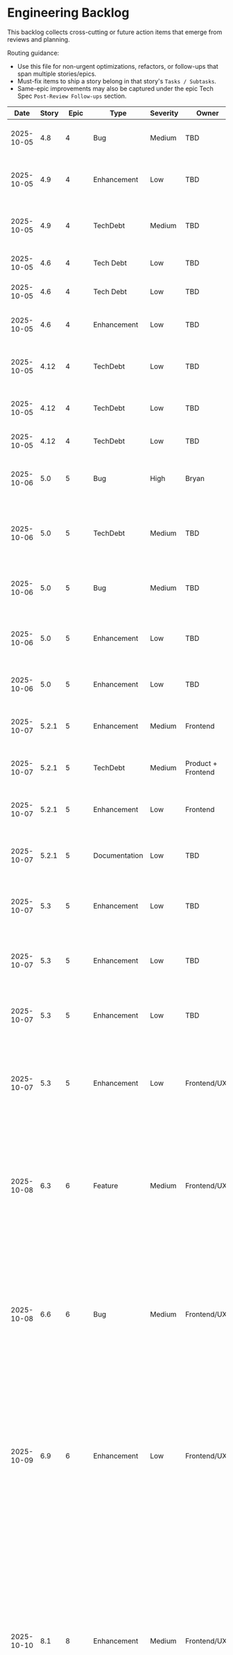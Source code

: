 # Engineering Backlog

This backlog collects cross-cutting or future action items that emerge from reviews and planning.

Routing guidance:

- Use this file for non-urgent optimizations, refactors, or follow-ups that span multiple stories/epics.
- Must-fix items to ship a story belong in that story's `Tasks / Subtasks`.
- Same-epic improvements may also be captured under the epic Tech Spec `Post-Review Follow-ups` section.

| Date | Story | Epic | Type | Severity | Owner | Status | Notes |
| ---- | ----- | ---- | ---- | -------- | ----- | ------ | ----- |
| 2025-10-05 | 4.8 | 4 | Bug | Medium | TBD | Open | getAgentById() calls discoverBundles() on every invocation causing redundant bundle scans during chat. Implement caching mechanism. File: lib/agents/loader.ts:146 |
| 2025-10-05 | 4.9 | 4 | Enhancement | Low | TBD | Open | Command descriptions show workflow file paths (e.g., "loads: workflows/intake-itsm/workflow.yaml") - exposes internal details. Remove or make configurable. File: lib/agents/systemPromptBuilder.ts:100-111 |
| 2025-10-05 | 4.9 | 4 | TechDebt | Medium | TBD | Open | Verify workflow file writing operations work correctly and follow BMAD patterns. Test template-based workflows, path resolution. File: lib/tools/fileOperations.ts (executeSaveOutput) |
| 2025-10-05 | 4.6 | 4 | Tech Debt | Low | TBD | Open | Add JSDoc documentation for bundle metadata flow - types/api.ts, AgentSelector.tsx, ChatPanel.tsx |
| 2025-10-05 | 4.6 | 4 | Tech Debt | Low | TBD | Open | Review InitializeRequest bundle params usage - app/api/agent/initialize/route.ts:15-19. Document or implement in Story 4.7 |
| 2025-10-05 | 4.6 | 4 | Enhancement | Low | TBD | Open | Enhance empty state message with developer guidance - AgentSelector.tsx:145-148. Link to BUNDLE-SPEC.md |
| 2025-10-05 | 4.12 | 4 | TechDebt | Low | TBD | Open | Validate internal markdown links (e.g., #3-agentic-execution-loop) resolve correctly in GitHub renderer and other common viewers. Files: README.md, ARCHITECTURE.md, TROUBLESHOOTING.md |
| 2025-10-05 | 4.12 | 4 | TechDebt | Low | TBD | Open | Replace user-specific path `/Users/bryan/agent-orchestrator/` with `{project-root}` placeholder in examples. File: ARCHITECTURE.md:517 |
| 2025-10-05 | 4.12 | 4 | TechDebt | Low | TBD | Open | Add language tags to remaining code blocks for consistent syntax highlighting (e.g., ```bash, ```typescript). File: TROUBLESHOOTING.md |
| 2025-10-06 | 5.0 | 5 | Bug | High | Bryan | Resolved | ✅ Agent metadata extraction from workflow author field implemented. Manifests now correctly show agent name, title, and bundle. File: lib/tools/fileOperations.ts:230-231 (AC 5.0.3) |
| 2025-10-06 | 5.0 | 5 | TechDebt | Medium | TBD | Open | Add formal unit test suite for session discovery (lib/agents/__tests__/sessionDiscovery.test.ts) and path security (lib/__tests__/pathResolver.security.test.ts). Currently only smoke tests exist. (AC 5.0.6, 5.0.7) |
| 2025-10-06 | 5.0 | 5 | Bug | Medium | TBD | Open | Connect workflow finalization hook to call finalizeSession() on workflow completion. Manifests may remain in "running" status. File: lib/agents/sessionDiscovery.ts:206 (AC 5.0.3) |
| 2025-10-06 | 5.0 | 5 | Enhancement | Low | TBD | Open | Validate concurrent write safety for registerOutput() - add stress test with 10+ simultaneous writes. Consider file locking if race conditions found. File: lib/agents/sessionDiscovery.ts:163 (AC 5.0.7) |
| 2025-10-06 | 5.0 | 5 | Enhancement | Low | TBD | Open | Add integration test for cross-agent discovery (Alex → Casey → Pixel workflow chain). Verify related_sessions linking works correctly. (AC 5.0.6) |
| 2025-10-07 | 5.2.1 | 5 | Enhancement | Medium | Frontend | Open | Consider timezone-aware timestamp formatting based on user locale. Current: hardcoded UTC. Suggested: Intl.DateTimeFormat with user's timezone or config. File: lib/files/manifestReader.ts:138 |
| 2025-10-07 | 5.2.1 | 5 | TechDebt | Medium | Product + Frontend | Open | Complete Task 5: Dedicated metadata panel UI when UX design finalized. Current: metadata attached, UUID in title tooltip. Blocked by: UX design requirements. |
| 2025-10-07 | 5.2.1 | 5 | Enhancement | Low | Frontend | Open | Add test for very long agent titles/workflow names (>100 chars) to verify CSS truncation. File: components/__tests__/DirectoryTree.test.tsx. Effort: 15min. |
| 2025-10-07 | 5.2.1 | 5 | Documentation | Low | TBD | Open | Add ADR documenting decision to defer Task 5 metadata panel. Rationale: metadata attached, no UX design, not blocking. Location: docs/adrs/adr-005-session-metadata-display.md |
| 2025-10-07 | 5.3 | 5 | Enhancement | Low | TBD | Open | Add structured logging library (pino/winston) to replace console.error() in API routes for better observability. Files: app/api/files/content/route.ts:131, 259. Effort: 2-4 hours. Benefit: Log aggregation support, configurable log levels. |
| 2025-10-07 | 5.3 | 5 | Enhancement | Low | TBD | Open | Make file size thresholds configurable (extract 1MB truncation threshold and 5000-line limit to env vars). Files: app/api/files/content/route.ts:69, 234; lib/utils/env.ts. Effort: 1 hour. Benefit: Easier production tuning. |
| 2025-10-07 | 5.3 | 5 | Enhancement | Low | TBD | Open | Add E2E test for full user flow: click tree node → API call → content display (Playwright/Cypress). Effort: 2-3 hours. Benefit: Additional integration confidence (current unit/integration tests already provide strong coverage). |
| 2025-10-07 | 5.3 | 5 | Enhancement | Low | Frontend/UX | Open | UI design improvements for file viewer (styling, visual polish, layout refinements). Functional requirements met; defer visual enhancements to post-MVP refinement phase. Includes making the viewer more dynamic (ability to resize panels, hide panels, etc.). Files: components/FileViewerPanel.tsx, components/FileContentDisplay.tsx |
| 2025-10-08 | 6.3 | 6 | Feature | Medium | Frontend/UX | Open | Implement dark mode for entire application. Markdown rendering specification (docs/markdown-rendering-spec.md) includes both light and dark mode styles. Dark mode should: (1) Add theme toggle UI control, (2) Implement dark mode color scheme app-wide, (3) Use dark mode markdown spec for file viewer, (4) Persist user preference (localStorage or config), (5) Respect system preference (prefers-color-scheme). Estimated effort: 8-12 hours. Benefit: Improved accessibility and user preference support. Related: Story 6.3 v1.2 established markdown rendering foundation. |
| 2025-10-08 | 6.6 | 6 | Bug | Medium | Frontend/UX | Open | Fix drag-select behavior across UI. Problem: When dragging files from DirectoryTree, text selection occurs in other UI areas (message content, buttons, agent selector). Expected: (1) Dragging files from tree should not cause text selection anywhere, (2) Normal text selection should still work when not dragging files, (3) Text selection in other areas should be limited to actual text content (not UI controls). Files: components/DirectoryTree.tsx. Attempted solutions that didn't work: CSS user-select on tree container, global dragging-file body class. Need: Better DnD event handling or selective user-select CSS strategy. |
| 2025-10-09 | 6.9 | 6 | Enhancement | Low | Frontend/UX | Open | Implement word-boundary buffering for streaming tokens. Problem: Raw token streaming shows incomplete words (e.g., "Execut" → "Executing") which can look jarring. Solution: Accumulate tokens until complete word detected (space/punctuation), then display. Trade-offs: (1) Cleaner reading experience, (2) Slight latency ~50-100ms before text appears, (3) More complex buffering logic. Files: components/chat/useStreamingChat.ts. Estimated effort: 2-3 hours. Benefit: Smoother streaming UX, reduces user confusion from partial tokens. Note: Current raw token streaming is industry-standard behavior (ChatGPT, Claude.ai). |
| 2025-10-10 | 8.1 | 8 | Enhancement | Medium | Frontend/UX | Open | Fix streaming buffer flush at end of response. Problem: Character-by-character streaming works smoothly (100 chars/sec), but when API sends [DONE], remaining buffer content dumps instantly creating jarring "pop-in" effect. Current behavior: Buffer displays at 100 chars/sec (2 chars every 20ms), API finishes → calls flushPendingTokens() → dumps all remaining content instantly. Desired: Smooth character-by-character display all the way to end, no sudden content dump. Attempted solution: Wait for buffer to empty before completing, but caused timing issues with useEffect cleanup. Files: components/chat/useStreamingChat.ts:351-360. Root cause: Tension between (1) keeping streaming indicator on until buffer empty vs (2) useEffect clearing streamingContent 100ms after isStreaming=false. Need: Better coordination between buffer draining, streaming state, and content cleanup. Estimated effort: 3-4 hours. Benefit: Professional streaming UX matching Claude.ai quality. |
| 2025-10-12 | 9.2 | 9 | TechDebt | Low | Dev | Open | Update JSDoc in fileOperations.ts to remove stale bundleConfig parameter references. Files: lib/tools/fileOperations.ts:41, 62, 122. Impact: Minor documentation inconsistency, doesn't affect functionality. Effort: 5 minutes. |
| 2025-10-12 | 9.2 | 9 | TechDebt | Low | Dev | Open | Add clarifying docstring to nested variable test explaining single-pass design decision. File: lib/__tests__/pathResolver.test.ts:102-120. Clarify that literal `{bundle-root}` in output is expected (single-pass design, not bug). Effort: 5 minutes. |
| 2025-10-12 | 9.2 | 9 | Bug | Low | Infrastructure | Open | Document Google Fonts build issue - font loading requires network access during build. Consider fallback or local font hosting. File: app/layout.tsx. Investigation effort: 30 minutes. |
| 2025-10-12 | 9.2 | 9 | TechDebt | Low | Dev | Open | Address pre-existing ESLint warnings: React unescaped entities, missing hook dependencies. Files: app/overview/page.tsx, components/FileViewerPanel.tsx, components/chat/useStreamingChat.ts. Not introduced by Story 9.2. Effort: 1-2 hours. |
| 2025-10-12 | 9.3 | 9 | TechDebt | Medium | Dev | Resolved | ✅ Resolved `{{SESSION_FOLDER}}` placeholder contradiction - clarified agent-managed vs workflow-orchestrated sessions. File: lib/agents/prompts/system-prompt.md:48-50 (AC #6, Finding 1) |
| 2025-10-12 | 9.3 | 9 | Enhancement | Medium | Dev | Resolved | ✅ Added Error Handling section after Variable Resolution Rules with read_file, YAML parsing, and save_output error recovery patterns. File: lib/agents/prompts/system-prompt.md:206-230 (AC #6, Finding 2) |
| 2025-10-12 | 9.3 | 9 | Documentation | Low | Dev | Open | Update tech-spec-epic-9.md:930 with actual line count (146) as accepted deviation (justified for AC4 examples and AC6 clarity). Effort: 2 minutes. File: docs/tech-spec-epic-9.md:930 (AC #2, Finding 3) |
| 2025-10-12 | 9.3 | 9 | TechDebt | Low | Dev | Open | Clarify Step 3 timing emphasis in system-prompt.md:110 - rephrase "before executing any workflow" to "before executing workflow instructions (Step 4)" for precision. File: lib/agents/prompts/system-prompt.md:110 (AC #6, Finding 4) |
| 2025-10-12 | 9.3 | 9 | Testing | High | Dev | Open | Execute manual testing scenarios for AC5 validation with live LLM - test workflow execution flow, config/path variable resolution, error recovery. BLOCKING: Must complete before marking Story 9.3 as "Done". Test scenarios in Dev Notes lines 260-309. (AC #5) |
| 2025-10-12 | N/A | Future | Enhancement | Medium | Dev | Open | Integrated logging: Merge agent conversation (frontend messages) with backend execution logs for better debugging. Enable copying full context (user messages + tool executions + LLM responses + timing) in unified format. Use cases: (1) Bug investigation - see conversation context alongside backend errors, (2) Performance analysis - correlate user experience with execution timing, (3) LLM behavior debugging - trace tool calls with conversation flow. Possible approaches: (a) Server-side log aggregation with conversation IDs, (b) Client-side log export combining chat history + backend logs via API, (c) Structured logging format (JSON) for both frontend and backend. Files: lib/utils/logger.ts, components/chat/useStreamingChat.ts, app/api/chat/route.ts. Estimated effort: 8-12 hours. Benefit: Significantly improved debugging workflow, faster issue resolution. |
